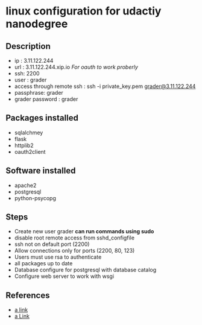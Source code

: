 # linux configuration for udactiy nanodegree #

## Description ##
- ip : 3.11.122.244
- url : 3.11.122.244.xip.io *For oauth to work proberly*
- ssh: 2200
- user : grader 
- access through remote ssh : ssh -i private_key.pem grader@3.11.122.244
- passphrase: grader
- grader password : grader


## Packages installed ##
- sqlalchmey
- flask
- httplib2
- oauth2client

## Software installed ##
- apache2
- postgresql
- python-psycopg

## Steps ##
- Create new user grader **can run commands using sudo**
- disable root remote access from sshd_configfile
- ssh not on default port (2200)
- Allow connections only for ports (2200, 80, 123)
- Users must use rsa to authenticate
- all packages up to date
- Database configure for postgresql with database catalog 
- Configure web server to work with wsgi 

## References ##
- [a link](https://flask.palletsprojects.com/en/1.1.x/deploying/mod_wsgi/)
- [a Link](https://github.com/jungleBadger/-nanodegree-linux-server?fbclid=IwAR0dzOUvYtrIhP3_TPnU3lcTrQ_R64Y4hmoXiBo-9vhjTn-r00ppZnceois)

